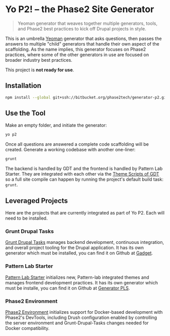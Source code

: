 # Yo P2! – the Phase2 Site Generator

> Yeoman generator that weaves together multiple generators, tools, and Phase2
best practices to kick off Drupal projects in style.

This is an umbrella [Yeoman](http://yeoman.io/) generator that asks questions,
then passes the answers to multiple "child" generators that handle their own
aspect of the scaffolding. As the name implies, this generator focuses on Phase2
practices, where some of the other generators in use are focused on broader industry
best practices.

This project is **not ready for use**.

## Installation

```bash
npm install --global git+ssh://bitbucket.org/phase2tech/generator-p2.git#master
```

## Use the Tool

Make an empty folder, and initiate the generator:

```bash
yo p2
```

Once all questions are answered a complete code scaffolding will be created.
Generate a working codebase with another one-liner:

```bash
grunt
```

The backend is handled by GDT and the frontend is handled by Pattern Lab Starter.
They are integrated with each other via the
[Theme Scripts of GDT](https://github.com/phase2/grunt-drupal-tasks/blob/master/CONFIG.md#theme-scripts)
so a full site compile can happen by running the project's default build task: `grunt`.

## Leveraged Projects

Here are the projects that are currently integrated as part of Yo P2.
Each will need to be installed.

### Grunt Drupal Tasks

[Grunt Drupal Tasks](https://github.com/phase2/grunt-drupal-tasks) manages backend
development, continuous integration, and overall project tooling for the Drupal
application. It has its own generator which must be installed, you can find it
on Github at [Gadget](https://github.com/phase2/generator-gadget).

### Pattern Lab Starter

[Pattern Lab Starter](http://git.io/p2pls) initializes new, Pattern-lab integrated
themes and manages frontend development practices. It has its own generator which
must be installe, you can find it on Github at
[Generator PLS](https://github.com/phase2/generator-pattern-lab-starter).

### Phase2 Environment

[Phase2 Environment](https://bitbucket.org/phase2tech/generator-p2-env) initializes
support for Docker-based development with Phase2's DevTools, including Drush
configuration enabled by controlling the server environment and Grunt-Drupal-Tasks
changes needed for Docker compatibility.

